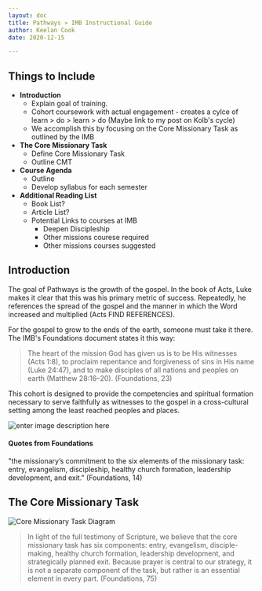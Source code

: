 ```yaml
---
layout: doc
title: Pathways » IMB Instructional Guide
author: Keelan Cook
date: 2020-12-15

---
```


## Things to Include
* **Introduction**
	* Explain goal of training.
	* Cohort coursework with actual engagement - creates a cylce of learn > do > learn > do (Maybe link to my post on Kolb's cycle)
	* We accomplish this by focusing on the Core Missionary Task as outlined by the IMB
* **The Core Missionary Task**
	* Define Core Missionary Task
	* Outline CMT
* **Course Agenda**
	* Outline 
	* Develop syllabus for each semester
* **Additional Reading List**
	* Book List?
	* Article List?
	* Potential Links to courses at IMB
		* Deepen Discipleship
		* Other missions courese required
		* Other missions courses suggested

## Introduction
The goal of Pathways is the growth of the gospel. In the book of Acts, Luke makes it clear that this was his primary metric of success. Repeatedly, he references the spread of the gospel and the manner in which the Word increased and multiplied (Acts FIND REFERENCES). 

For the gospel to grow to the ends of the earth, someone must take it there. The IMB's Foundations document states it this way: 
>The heart of the mission God has given us is to be His witnesses (Acts 1:8), to proclaim repentance and forgiveness of sins in His name (Luke 24:47), and to make disciples of all nations and peoples on earth (Matthew 28:16–20). (Foundations, 23)

This cohort is designed to provide the competencies and spiritual formation necessary to serve faithfully as witnesses to the gospel in a cross-cultural setting among the least reached peoples and places. 

![enter image description here](https://i.imgur.com/Ft2l6cy.png)


#### Quotes from Foundations
"the missionary’s commitment to the six elements of the missionary task: entry, evangelism, discipleship, healthy church formation, leadership development, and exit." (Foundations, 14)




## The Core Missionary Task
![Core Missionary Task Diagram](https://i.imgur.com/JytpIwC.png)

>In light of the full testimony of Scripture, we believe that the core missionary task has six components: entry, evangelism, disciple-making, healthy church formation, leadership development, and strategically planned exit. Because prayer is central to our strategy, it is not a separate component of the task, but rather is an essential element in every part. (Foundations, 75)



<!--stackedit_data:
eyJoaXN0b3J5IjpbLTMyNjgyMDU5Miw5NTA2OTQwNDQsNTk3ND
M5Mzg4LC0xNDMzMjU3NzEwLC0yMDk1NjI2NDA0LDIwOTcyMzM2
NTUsMTk0MzE5ODEwNywtMTQwOTY0MTM0OCw0NjM5Mjc1NjQsLT
M3MzQxMDYwLDE0ODQ1MDU5NTcsLTg0NjcwODczLC0yMTM3NDI3
NTUyLC0xNjU3OTEzMDEwLC0xMDQ4MTU2MjQ5XX0=
-->